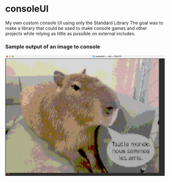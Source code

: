 # consoleUI
 My own custom console UI using only the Standard Library
The goal was to make a library that could be used to make console games and other projects while relying as little as possible on external includes.

 ### Sample output of an image to console
![console Capy Picture](https://github.com/anton-phipps/consoleUI/blob/61324aa83c97d5d184d9383c361fdf938745e0ee/console-capy.png)

